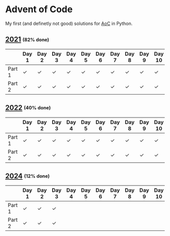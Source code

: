 # Advent of Code

My first (and definetly not good) solutions for [AoC](https://adventofcode.com) in Python.

## [2021](https://adventofcode.com/2021) <sub><sup>(82% done) </sup></sub>

|        | Day 1   | Day 2   | Day 3   | Day 4   | Day 5   | Day 6   | Day 7   | Day 8   | Day 9   | Day 10  | Day 11  | Day 12  | Day 13  | Day 14  | Day 15  | Day 16  | Day 17  | Day 18  | Day 19  | Day 20  | Day 21  | Day 22 | Day 23 | Day 24 | Day 25 |
| ------ | ------- | ------- | ------- | ------- | ------- | ------- | ------- | ------- | ------- | ------- | ------- | ------- | ------- | ------- | ------- | ------- | ------- | ------- | ------- | ------- | ------- | ------ | ------ | ------ | ------ |
| Part 1 | &check; | &check; | &check; | &check; | &check; | &check; | &check; | &check; | &check; | &check; | &check; | &check; | &check; | &check; | &check; | &check; | &check; | &check; | &check; | &check; | &check; |        |
| Part 2 | &check; | &check; | &check; | &check; | &check; | &check; | &check; | &check; | &check; | &check; | &check; | &check; | &check; | &check; | &check; | &check; | &check; | &check; | &check; | &check; |         |        |

## [2022](https://adventofcode.com/2022) <sub><sup>(40% done)</sup></sub>

|        | Day 1   | Day 2   | Day 3   | Day 4   | Day 5   | Day 6   | Day 7   | Day 8   | Day 9   | Day 10  | Day 11 | Day 12 | Day 13 | Day 14 | Day 15 | Day 16 | Day 17 | Day 18 | Day 19 | Day 20 | Day 21 | Day 22 | Day 23 | Day 24 | Day 25 |
| ------ | ------- | ------- | ------- | ------- | ------- | ------- | ------- | ------- | ------- | ------- | ------ | ------ | ------ | ------ | ------ | ------ | ------ | ------ | ------ | ------ | ------ | ------ | ------ | ------ | ------ |
| Part 1 | &check; | &check; | &check; | &check; | &check; | &check; | &check; | &check; | &check; | &check; |        |        |        |        |        |        |        |        |        |        |        |        |        |        |        |
| Part 2 | &check; | &check; | &check; | &check; | &check; | &check; | &check; | &check; | &check; | &check; |        |        |        |        |        |        |        |        |        |        |        |        |        |        |        |

## [2024](https://adventofcode.com/2024) <sub><sup>(12% done)</sup></sub>

|        | Day 1   | Day 2   | Day 3   | Day 4 | Day 5 | Day 6 | Day 7 | Day 8 | Day 9 | Day 10 | Day 11 | Day 12 | Day 13 | Day 14 | Day 15 | Day 16 | Day 17 | Day 18 | Day 19 | Day 20 | Day 21 | Day 22 | Day 23 | Day 24 | Day 25 |
| ------ | ------- | ------- | ------- | ----- | ----- | ----- | ----- | ----- | ----- | ------ | ------ | ------ | ------ | ------ | ------ | ------ | ------ | ------ | ------ | ------ | ------ | ------ | ------ | ------ | ------ |
| Part 1 | &check; | &check; | &check; |       |       |       |       |       |       |        |        |        |        |        |        |        |        |        |        |        |        |        |        |        |        |
| Part 2 | &check; | &check; | &check; |       |       |       |       |       |       |        |        |        |        |        |        |        |        |        |        |        |        |        |        |        |        |
